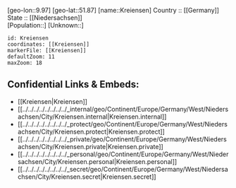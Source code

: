 ﻿---
location: [51.87,9.97] 
mapzoom: [7,12] 
mapmarker: city 
type: City
tags:
- geo/City


SpocWebEntityId: 31629
isDeleted: false
confidential: public

---
[geo-lon::9.97] 
[geo-lat::51.87] 
[name::Kreiensen] 
Country :: [[Germany]]  
State :: [[Niedersachsen]]  
[Population::] 
[Unknown::] 


```leaflet
id: Kreiensen
coordinates: [[Kreiensen]] 
markerFile: [[Kreiensen]] 
defaultZoom: 11 
maxZoom: 18
```


## Confidential Links & Embeds: 
- [[Kreiensen|Kreiensen]]  
- [[../../../../../../../../_internal/geo/Continent/Europe/Germany/West/Niedersachsen/City/Kreiensen.internal|Kreiensen.internal]] 
- [[../../../../../../../../_protect/geo/Continent/Europe/Germany/West/Niedersachsen/City/Kreiensen.protect|Kreiensen.protect]] 
- [[../../../../../../../../_private/geo/Continent/Europe/Germany/West/Niedersachsen/City/Kreiensen.private|Kreiensen.private]] 
- [[../../../../../../../../_personal/geo/Continent/Europe/Germany/West/Niedersachsen/City/Kreiensen.personal|Kreiensen.personal]] 
- [[../../../../../../../../_secret/geo/Continent/Europe/Germany/West/Niedersachsen/City/Kreiensen.secret|Kreiensen.secret]] 
